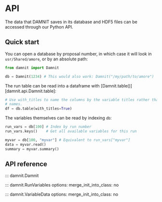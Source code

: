 # API

The data that DAMNIT saves in its database and HDF5 files can be accessed
through our Python API.

## Quick start

You can open a database by proposal number, in which case it will look in
`usr/Shared/amore`, or by an absolute path:
```python
from damnit import Damnit

db = Damnit(1234) # This would also work: Damnit("/my/path/to/amore")
```

The run table can be read into a dataframe
with [Damnit.table()][damnit.api.Damnit.table]:
```python
# Use with_titles to name the columns by the variable titles rather than their
# names.
df = db.table(with_titles=True)
```

The variables themselves can be read by indexing `db`:
```python
run_vars = db[100] # Index by run number
run_vars.keys()    # Get all available variables for this run

myvar = db[100, "myvar"] # Equivalent to run_vars["myvar"]
data = myvar.read()
summary = myvar.summary()
```

## API reference

::: damnit.Damnit

::: damnit.RunVariables
    options:
      merge_init_into_class: no

::: damnit.VariableData
    options:
      merge_init_into_class: no
